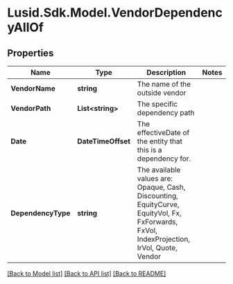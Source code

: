 # Lusid.Sdk.Model.VendorDependencyAllOf

## Properties

Name | Type | Description | Notes
------------ | ------------- | ------------- | -------------
**VendorName** | **string** | The name of the outside vendor | 
**VendorPath** | **List&lt;string&gt;** | The specific dependency path | 
**Date** | **DateTimeOffset** | The effectiveDate of the entity that this is a dependency for. | 
**DependencyType** | **string** | The available values are: Opaque, Cash, Discounting, EquityCurve, EquityVol, Fx, FxForwards, FxVol, IndexProjection, IrVol, Quote, Vendor | 

[[Back to Model list]](../README.md#documentation-for-models) [[Back to API list]](../README.md#documentation-for-api-endpoints) [[Back to README]](../README.md)

